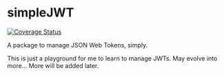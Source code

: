 # simpleJWT

[![Coverage Status](https://coveralls.io/repos/github/RogerCreasy/simpleJWT/badge.svg?branch=master)](https://coveralls.io/github/RogerCreasy/simpleJWT?branch=master)

A package to manage JSON Web Tokens, simply.

This is just a playground for me to learn to manage JWTs. May evolve into more...
More will be added later.
